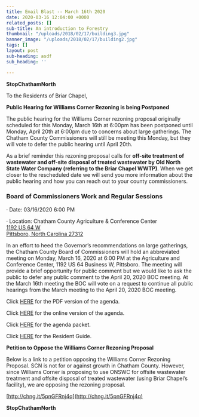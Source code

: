 ```yaml
---
title: Email Blast -- March 16th 2020
date: 2020-03-16 12:04:00 +0000
related_posts: []
sub-title: An introduction to Forestry
thumbnail: "/uploads/2018/02/17/building3.jpg"
banner_image: "/uploads/2018/02/17/building2.jpg"
tags: []
layout: post
sub-heading: asdf
sub_heading: ''

---
```

**StopChathamNorth**

To the Residents of Briar Chapel,

**Public Hearing for Williams Corner Rezoning is being Postponed**

The public hearing for the Williams Corner rezoning proposal originally scheduled for this Monday, March 16th at 6:00pm has been postponed until Monday, April 20th at 6:00pm due to concerns about large gatherings. The Chatham County Commissioners will still be meeting this Monday, but they will vote to defer the public hearing until April 20th.

As a brief reminder this rezoning proposal calls for **off-site treatment of wastewater and off-site disposal of treated wastewater by Old North State Water Company (referring to the Briar Chapel WWTP)**. When we get closer to the rescheduled date we will send you more information about the public hearing and how you can reach out to your county commissioners.

### Board of Commissioners Work and Regular Sessions

· Date: 03/16/2020 6:00 PM

· Location: Chatham County Agriculture & Conference Center  
 [1192 US 64 W  
 Pittsboro, North Carolina 27312](http://www.google.com/maps?f=l&hl=en&q=1192+US+64+W%2c+Pittsboro%2c+North+Carolina+27312 "1192 US 64 W
Pittsboro, North Carolina 27312")

In an effort to heed the Governor’s recommendations on large gatherings, the Chatham County Board of Commissioners will hold an abbreviated meeting on Monday, March 16, 2020 at 6:00 PM at the Agriculture and Conference Center, 1192 US 64 Business W, Pittsboro. The meeting will provide a brief opportunity for public comment but we would like to ask the public to defer any public comment to the April 20, 2020 BOC meeting. At the March 16th meeting the BOC will vote on a request to continue all public hearings from the March meeting to the April 20, 2020 BOC meeting.

Click [HERE](https://www.chathamnc.org/home/showdocument?id=47973) for the PDF version of the agenda.

Click [HERE](https://chathamnc.legistar.com/MeetingDetail.aspx?ID=765964&GUID=66F4279D-1383-42F2-A570-93237BC93887&Options=info&Search=&Refresh=1) for the online version of the agenda.

Click [HERE](https://www.chathamnc.org/home/showdocument?id=47975) for the agenda packet.

Click [HERE](https://www.chathamnc.org/home/showdocument?id=33258) for the Resident Guide.

**Petition to Oppose the Williams Corner Rezoning Proposal**

Below is a link to a petition opposing the Williams Corner Rezoning Proposal. SCN is not for or against growth in Chatham County. However, since Williams Corner is proposing to use ONSWC for offsite wastewater treatment and offsite disposal of treated wastewater (using Briar Chapel’s facility), we are opposing the rezoning proposal.

[http://chng.it/5pnGFRnj4q](http://chng.it/5pnGFRnj4q)

**StopChathamNorth**